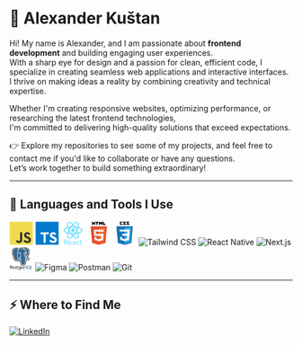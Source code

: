 # 👋 Alexander Kuštan

Hi! My name is Alexander, and I am passionate about **frontend development** and building engaging user experiences.  
With a sharp eye for design and a passion for clean, efficient code, I specialize in creating seamless web applications and interactive interfaces.  
I thrive on making ideas a reality by combining creativity and technical expertise.

Whether I'm creating responsive websites, optimizing performance, or researching the latest frontend technologies,  
I'm committed to delivering high-quality solutions that exceed expectations.

👉 Explore my repositories to see some of my projects, and feel free to contact me if you'd like to collaborate or have any questions.  
Let’s work together to build something extraordinary!

---

## 🚀 Languages and Tools I Use

<p align="left">
  <img src="https://raw.githubusercontent.com/devicons/devicon/master/icons/javascript/javascript-original.svg" alt="JavaScript" width="42" height="42"/>
  <img src="https://raw.githubusercontent.com/devicons/devicon/master/icons/typescript/typescript-original.svg" alt="TypeScript" width="42" height="42"/>
  <img src="https://raw.githubusercontent.com/devicons/devicon/master/icons/react/react-original-wordmark.svg" alt="React" width="42" height="42"/>
  <img src="https://raw.githubusercontent.com/devicons/devicon/master/icons/html5/html5-original-wordmark.svg" alt="HTML5" width="42" height="42"/>
  <img src="https://raw.githubusercontent.com/devicons/devicon/master/icons/css3/css3-original-wordmark.svg" alt="CSS3" width="42" height="42"/>
  <img src="https://www.vectorlogo.zone/logos/tailwindcss/tailwindcss-icon.svg" alt="Tailwind CSS" width="42" height="42"/>
  <img src="https://reactnative.dev/img/header_logo.svg" alt="React Native" width="42" height="42"/>
  <img src="https://cdn.worldvectorlogo.com/logos/nextjs-2.svg" alt="Next.js" width="42" height="42"/>
  <img src="https://raw.githubusercontent.com/devicons/devicon/master/icons/postgresql/postgresql-original-wordmark.svg" alt="PostgreSQL" width="42" height="42"/>
  <img src="https://www.vectorlogo.zone/logos/figma/figma-icon.svg" alt="Figma" width="42" height="42"/>
  <img src="https://www.vectorlogo.zone/logos/getpostman/getpostman-icon.svg" alt="Postman" width="42" height="42"/>
  <img src="https://www.vectorlogo.zone/logos/git-scm/git-scm-icon.svg" alt="Git" width="42" height="42"/>
</p>

---

## ⚡️ Where to Find Me

[![LinkedIn](https://img.shields.io/badge/LinkedIn-AlexanderKuštan-blue?style=for-the-badge&logo=linkedin)](https://www.linkedin.com/in/Alexander-Kustan)
